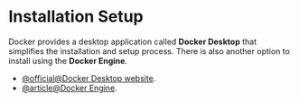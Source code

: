 # Installation Setup

Docker provides a desktop application called **Docker Desktop** that simplifies the installation and setup process. There is also another option to install using the **Docker Engine**.

- [@official@Docker Desktop website](https://www.docker.com/products/docker-desktop).
- [@article@Docker Engine](https://docs.docker.com/engine/install/).